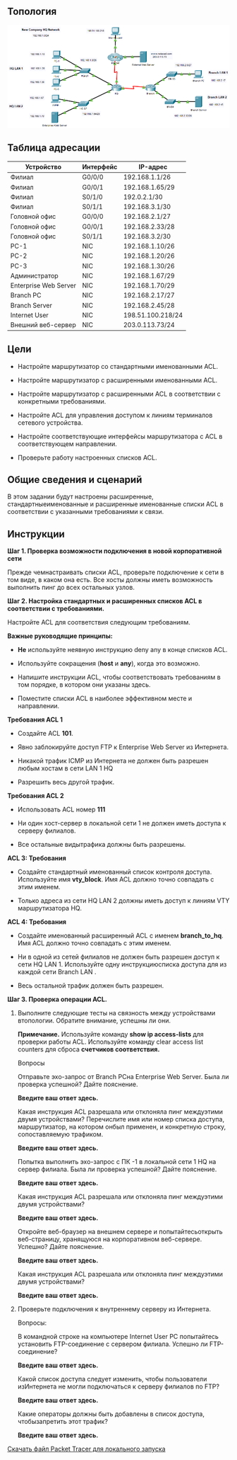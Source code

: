 ## Топология

![](./assets/topology.png)

## Таблица адресации

| Устройство            | Интерфейс | IP-адрес          |
|-----------------------|-----------|-------------------|
| Филиал                | G0/0/0    | 192.168.1.1/26    |
| Филиал                | G0/0/1    | 192.168.1.65/29   |
| Филиал                | S0/1/0    | 192.0.2.1/30      |
| Филиал                | S0/1/1    | 192.168.3.1/30    |
| Головной офис         | G0/0/0    | 192.168.2.1/27    |
| Головной офис         | G0/0/1    | 192.168.2.33/28   |
| Головной офис         | S0/1/1    | 192.168.3.2/30    |
| PC-1                  | NIC       | 192.168.1.10/26   |
| PC-2                  | NIC       | 192.168.1.20/26   |
| PC-3                  | NIC       | 192.168.1.30/26   |
| Администратор         | NIC       | 192.168.1.67/29   |
| Enterprise Web Server | NIC       | 192.168.1.70/29   |
| Branch PC             | NIC       | 192.168.2.17/27   |
| Branch Server         | NIC       | 192.168.2.45/28   |
| Internet User         | NIC       | 198.51.100.218/24 |
| Внешний веб-сервер    | NIC       | 203.0.113.73/24   |

## Цели

-   Настройте маршрутизатор со стандартными именованными ACL.

-   Настройте маршрутизатор с расширенными именованными ACL.

-   Настройте маршрутизатор с расширенными ACL в соответствии с конкретными требованиями.

-   Настройте ACL для управления доступом к линиям терминалов сетевого устройства.

-   Настройте соответствующие интерфейсы маршрутизатора с ACL в соответствующем направлении.

-   Проверьте работу настроенных списков ACL.

## Общие сведения и сценарий

В этом задании будут настроены расширенные, стандартныеименованные и расширенные именованные списки ACL в соответствии с указанными требованиями к связи.

## Инструкции

**Шаг 1. Проверка возможности подключения в новой корпоративной сети**

Прежде чемнастраивать списки ACL, проверьте подключение к сети в том виде, в каком она есть. Все хосты должны иметь возможность выполнить пинг до всех остальных узлов.

**Шаг 2. Настройка стандартных и расширенных списков ACL в соответствии с требованиями.**

Настройте ACL для соответствия следующим требованиям.

**Важные руководящие принципы:**

-   **Не** используйте неявную инструкцию deny any в конце списков ACL.

-   Используйте сокращения (**host** и **any**), когда это возможно.

-   Напишите инструкции ACL, чтобы соответствовать требованиям в том порядке, в котором они указаны здесь.

-   Поместите списки ACL в наиболее эффективном месте и направлении.

**Требования ACL 1**

-   Создайте ACL **101**.

-   Явно заблокируйте доступ FTP к Enterprise Web Server из Интернета.

-   Никакой трафик ICMP из Интернета не должен быть разрешен любым хостам в сети LAN 1 HQ

-   Разрешить весь другой трафик.

**Требования ACL 2**

-   Использовать ACL номер **111**

-   Ни один хост-сервер в локальной сети 1 не должен иметь доступа к серверу филиалов.

-   Все остальные видытрафика должны быть разрешены.

**ACL 3: Требования**

-   Создайте стандартный именованный список контроля доступа. Используйте имя **vty_block**. Имя ACL должно точно совпадать с этим именем.

-   Только адреса из сети HQ LAN 2 должны иметь доступ к линиям VTY маршрутизатора HQ.

**ACL 4: Требования**

-   Создайте именованный расширенный ACL с именем **branch_to_hq**. Имя ACL должно точно совпадать с этим именем.

-   Ни в одной из сетей филиалов не должен быть разрешен доступ к сети HQ LAN 1. Используйте одну инструкциюсписка доступа для из каждой сети Branch LAN .

-   Весь остальной трафик должен быть разрешен.

**Шаг 3. Проверка операции ACL.**

1.  Выполните следующие тесты на связность между устройствами втопологии. Обратите внимание, успешны ли они.

    **Примечание.** Используйте команду **show ip access-lists** для проверки работы ACL. Используйте команду clear access list counters для сброса **счетчиков соответствия.**

    Вопросы

    Отправьте эхо-запрос от Branch PCна Enterprise Web Server. Была ли проверка успешной? Дайте пояснение.

    **Введите ваш ответ здесь.**

    Какая инструкция ACL разрешала или отклоняла пинг междуэтими двумя устройствами? Перечислите имя или номер списка доступа, маршрутизатор, на котором онбыл применен, и конкретную строку, сопоставляемую трафиком.

    **Введите ваш ответ здесь.**

    Попытка выполнить эхо-запрос с ПК -1 в локальной сети 1 HQ на сервер филиала. Была ли проверка успешной? Дайте пояснение.

    **Введите ваш ответ здесь.**

    Какая инструкция ACL разрешала или отклоняла пинг междуэтими двумя устройствами?

    **Введите ваш ответ здесь.**

    Откройте веб-браузер на внешнем сервере и попытайтесьоткрыть веб-страницу, хранящуюся на корпоративном веб-сервере. Успешно? Дайте пояснение.

    **Введите ваш ответ здесь.**

    Какая инструкция ACL разрешала или отклоняла пинг междуэтими двумя устройствами?

    **Введите ваш ответ здесь.**

2.  Проверьте подключения к внутреннему серверу из Интернета.

    Вопросы:

    В командной строке на компьютере Internet User PC попытайтесь установить FTP-соединение с сервером филиала. Успешно ли FTP-соединение?

    **Введите ваш ответ здесь.**

    Какой список доступа следует изменить, чтобы пользователи изИнтернета не могли подключаться к серверу филиалов по FTP?

    **Введите ваш ответ здесь.**

    Какие операторы должны быть добавлены в список доступа, чтобызапретить этот трафик?

    **Введите ваш ответ здесь.**

[Скачать файл Packet Tracer для локального запуска](./assets/5.5.1-lab.pka)

